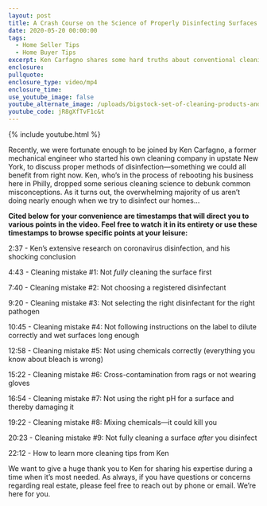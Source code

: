 ```yaml
---
layout: post
title: A Crash Course on the Science of Properly Disinfecting Surfaces
date: 2020-05-20 00:00:00
tags:
  - Home Seller Tips
  - Home Buyer Tips
excerpt: Ken Carfagno shares some hard truths about conventional cleaning habits
enclosure:
pullquote:
enclosure_type: video/mp4
enclosure_time:
use_youtube_image: false
youtube_alternate_image: /uploads/bigstock-set-of-cleaning-products-and-d-285890068.jpg
youtube_code: jR8gXfTvF1c&t
---
```


{% include youtube.html %}

Recently, we were fortunate enough to be joined by Ken Carfagno, a former mechanical engineer who started his own cleaning company in upstate New York, to discuss proper methods of disinfection—something we could all benefit from right now. Ken, who’s in the process of rebooting his business here in Philly, dropped some serious cleaning science to debunk common misconceptions. As it turns out, the overwhelming majority of us aren’t doing nearly enough when we try to disinfect our homes…

**Cited below for your convenience are timestamps that will direct you to various points in the video. Feel free to watch it in its entirety or use these timestamps to browse specific points at your leisure:&nbsp;**

2:37 - Ken’s extensive research on coronavirus disinfection, and his shocking conclusion&nbsp;

4:43 - Cleaning mistake \#1: Not *fully* cleaning the surface first&nbsp;

7:40 - Cleaning mistake \#2: Not choosing a registered disinfectant

9:20 - Cleaning mistake \#3: Not selecting the right disinfectant for the right pathogen&nbsp;

10:45 - Cleaning mistake \#4: Not following instructions on the label to dilute correctly and wet surfaces long enough&nbsp;

12:58 - Cleaning mistake \#5: Not using chemicals correctly (everything you know about bleach is wrong)&nbsp;

15:22 - Cleaning mistake \#6: Cross-contamination from rags or not wearing gloves

16:54 - Cleaning mistake \#7: Not using the right pH for a surface and thereby damaging it&nbsp;

19:22 - Cleaning mistake \#8: Mixing chemicals—it could kill you

20:23 - Cleaning mistake \#9: Not fully cleaning a surface *after* you disinfect

22:12 - How to learn more cleaning tips from Ken

We want to give a huge thank you to Ken for sharing his expertise during a time when it’s most needed. As always, if you have questions or concerns regarding real estate, please feel free to reach out by phone or email. We’re here for you.&nbsp;

&nbsp;